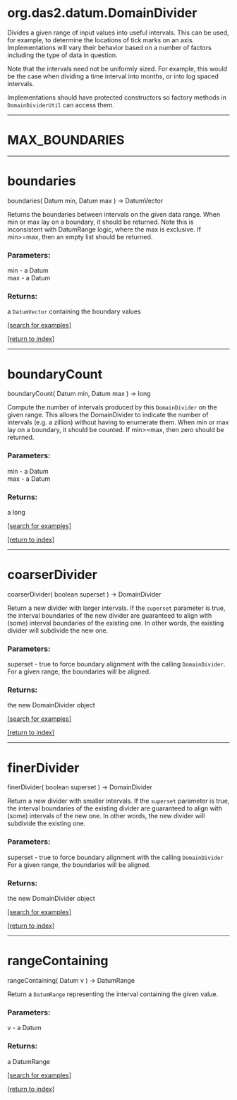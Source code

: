 # org.das2.datum.DomainDivider

Divides a given range of input values into useful intervals.  This can be
 used, for example, to determine the locations of tick marks on an axis.
 Implementations will vary their behavior based on a number of factors including
 the type of data in question.
 <p>
 Note that the intervals need not be uniformly sized.  For example, this would
 be the case when dividing a time interval into months, or into log spaced
 intervals.
 <p>
 Implementations should have protected constructors so factory methods in
 <code>DomainDividerUtil</code> can access them.

***
<a name="MAX_BOUNDARIES"></a>
# MAX_BOUNDARIES



***
<a name="boundaries"></a>
# boundaries
boundaries( Datum min, Datum max ) &rarr; DatumVector

Returns the boundaries between intervals on the given data range. When
 min or max lay on a boundary, it should be returned.  Note this is
 inconsistent with DatumRange logic, where the max is exclusive.
 If min>=max, then an empty list should be returned.

### Parameters:
min - a Datum
<br>max - a Datum

### Returns:
a <code>DatumVector</code> containing the boundary values

<a href="https://github.com/autoplot/dev/search?q=boundaries&unscoped_q=boundaries">[search for examples]</a>

<a href="https://github.com/autoplot/documentation/blob/master/javadoc/index-all.md">[return to index]</a>

***
<a name="boundaryCount"></a>
# boundaryCount
boundaryCount( Datum min, Datum max ) &rarr; long

Compute the number of intervals produced by this <code>DomainDivider</code>
 on the given range.  This allows the DomainDivider to indicate the number
 of intervals (e.g. a zillion) without having to enumerate them.  When
 min or max lay on a boundary, it should be counted.  If min>=max, then 
 zero should be returned.

### Parameters:
min - a Datum
<br>max - a Datum

### Returns:
a long


<a href="https://github.com/autoplot/dev/search?q=boundaryCount&unscoped_q=boundaryCount">[search for examples]</a>

<a href="https://github.com/autoplot/documentation/blob/master/javadoc/index-all.md">[return to index]</a>

***
<a name="coarserDivider"></a>
# coarserDivider
coarserDivider( boolean superset ) &rarr; DomainDivider

Return a new divider with larger intervals.  If the <code>superset</code>
 parameter is true, the interval boundaries of the new divider are
 guaranteed to align with (some) interval boundaries of the existing one.
 In other words, the existing divider will subdivide the new one.

### Parameters:
superset - true to force boundary alignment with the calling <code>DomainDivider</code>.
   For a given range, the boundaries will be aligned.

### Returns:
the new DomainDivider object

<a href="https://github.com/autoplot/dev/search?q=coarserDivider&unscoped_q=coarserDivider">[search for examples]</a>

<a href="https://github.com/autoplot/documentation/blob/master/javadoc/index-all.md">[return to index]</a>

***
<a name="finerDivider"></a>
# finerDivider
finerDivider( boolean superset ) &rarr; DomainDivider

Return a new divider with smaller intervals. If the <code>superset</code>
 parameter is true, the interval boundaries of the existing divider are
 guaranteed to align with (some) intervals of the new one.  In other
 words, the new divider will subdivide the existing one.

### Parameters:
superset - true to force boundary alignment with the calling <code>DomainDivider</code>
     For a given range, the boundaries will be aligned.

### Returns:
the new DomainDivider object

<a href="https://github.com/autoplot/dev/search?q=finerDivider&unscoped_q=finerDivider">[search for examples]</a>

<a href="https://github.com/autoplot/documentation/blob/master/javadoc/index-all.md">[return to index]</a>

***
<a name="rangeContaining"></a>
# rangeContaining
rangeContaining( Datum v ) &rarr; DatumRange

Return a <code>DatumRange</code> representing the interval containing
 the given value.

### Parameters:
v - a Datum

### Returns:
a DatumRange


<a href="https://github.com/autoplot/dev/search?q=rangeContaining&unscoped_q=rangeContaining">[search for examples]</a>

<a href="https://github.com/autoplot/documentation/blob/master/javadoc/index-all.md">[return to index]</a>

